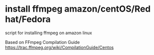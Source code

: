 # install ffmpeg amazon/centOS/Red hat/Fedora
script for installing ffmpeg on amazon linux

Based on FFmpeg Compilation Guide https://trac.ffmpeg.org/wiki/CompilationGuide/Centos
